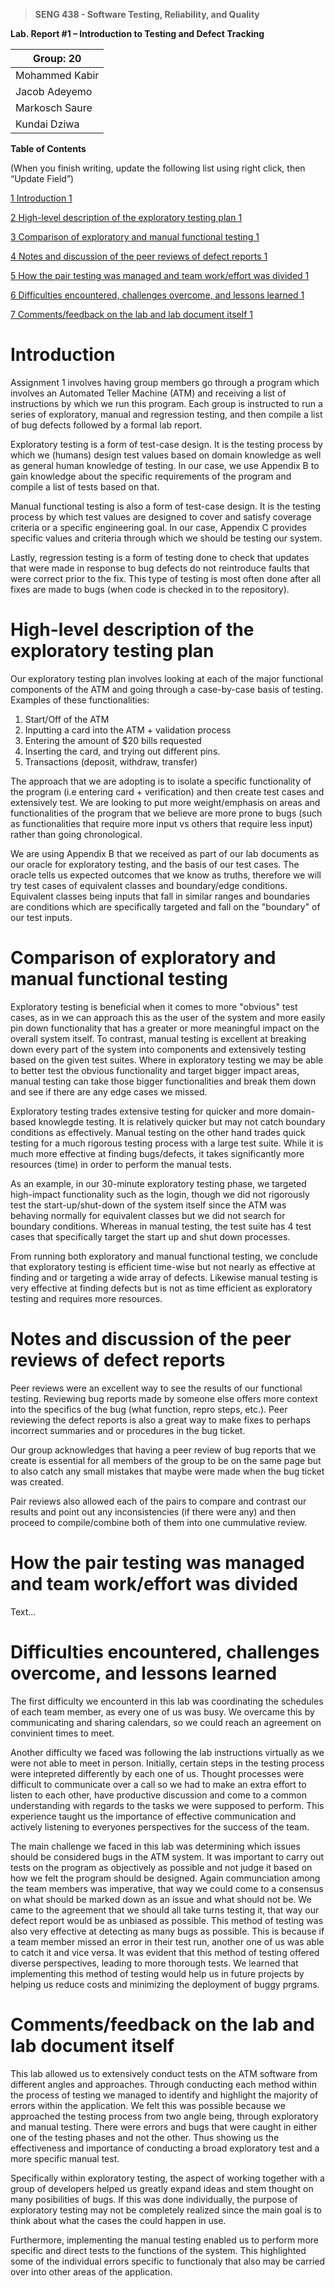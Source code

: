 >   **SENG 438 - Software Testing, Reliability, and Quality**

**Lab. Report \#1 – Introduction to Testing and Defect Tracking**

| Group: 20      |
|-----------------|
| Mohammed Kabir               |   
| Jacob Adeyemo              |   
| Markosch Saure              |   
| Kundai Dziwa               |   


**Table of Contents**

(When you finish writing, update the following list using right click, then
“Update Field”)

[1 Introduction	1](#_Toc439194677)

[2 High-level description of the exploratory testing plan	1](#_Toc439194678)

[3 Comparison of exploratory and manual functional testing	1](#_Toc439194679)

[4 Notes and discussion of the peer reviews of defect reports	1](#_Toc439194680)

[5 How the pair testing was managed and team work/effort was
divided	1](#_Toc439194681)

[6 Difficulties encountered, challenges overcome, and lessons
learned	1](#_Toc439194682)

[7 Comments/feedback on the lab and lab document itself	1](#_Toc439194683)

# Introduction

Assignment 1 involves having group members go through a program which involves an Automated Teller Machine (ATM) and
receiving a list of instructions by which we run this program. Each group is instructed to run a series of exploratory,
manual and regression testing, and then compile a list of bug defects followed by a formal lab report. 

Exploratory testing is a form of test-case design. It is the testing process by which we (humans) design test values
based on domain knowledge as well as general human knowledge of testing. In our case, we use Appendix B to gain knowledge
about the specific requirements of the program and compile a list of tests based on that.

Manual functional testing is also a form of test-case design. It is the testing process by which test values are designed
to cover and satisfy coverage criteria or a specific engineering goal. In our case, Appendix C provides specific values
and criteria through which we should be testing our system.

Lastly, regression testing is a form of testing done to check that updates that were made in response to bug defects
do not reintroduce faults that were correct prior to the fix. This type of testing is most often done after all fixes
are made to bugs (when code is checked in to the repository).

# High-level description of the exploratory testing plan

Our exploratory testing plan involves looking at each of the major functional components
of the ATM and going through a case-by-case basis of testing. Examples of these functionalities:

1. Start/Off of the ATM
2. Inputting a card into the ATM + validation process
3. Entering the amount of $20 bills requested
4. Inserting the card, and trying out different pins.
5. Transactions (deposit, withdraw, transfer) 

The approach that we are adopting is to isolate a specific functionality of the program (i.e entering card + verification)
and then create test cases and extensively test. We are looking to put more weight/emphasis on areas and functionalities
of the program that we believe are more prone to bugs (such as functionalities that require more input vs others that require
less input) rather than going chronological. 

We are using Appendix B that we received as part of our lab documents as our oracle for exploratory testing, and the basis of our test cases. The oracle tells us expected outcomes that we know as truths, therefore we will try test cases of equivalent classes and boundary/edge conditions. Equivalent classes being inputs that fall in similar ranges and boundaries are conditions which are specifically targeted and fall on the "boundary" of our test inputs. 


# Comparison of exploratory and manual functional testing

Exploratory testing is beneficial when it comes to more "obvious" test cases, as in we can approach this as the user of the
system and more easily pin down functionality that has a greater or more meaningful impact on the overall system itself. To
contrast, manual testing is excellent at breaking down every part of the system into components and extensively testing based on the given test suites. Where in exploratory testing we may be able to better test the obvious functionality and target bigger impact areas, manual testing can take those bigger functionalities and break them down and see if there are any edge cases we missed.

Exploratory testing trades extensive testing for quicker and more domain-based knowlegde testing. It is relatively quicker but
may not catch boundary conditions as effectively. Manual testing on the other hand trades quick testing for a much rigorous testing process with a large test suite. While it is much more effective at finding bugs/defects, it takes significantly more resources (time) in order to perform the manual tests.

As an example, in our 30-minute exploratory testing phase, we targeted high-impact functionality such as the login, though we did not rigorously test the start-up/shut-down of the system itself since the ATM was behaving normally for equivalent classes but we did not search for boundary conditions. Whereas in manual testing, the test suite has 4 test cases that specifically target the start up and shut down processes.

From running both exploratory and manual functional testing, we conclude that exploratory testing is efficient time-wise but not nearly as effective at finding and or targeting a wide array of defects. Likewise manual testing is very effective at finding defects but is not as time efficient as exploratory testing and requires more resources.

# Notes and discussion of the peer reviews of defect reports

Peer reviews were an excellent way to see the results of our functional testing. Reviewing bug reports made by someone else offers more context into the specifics of the bug (what function, repro steps, etc.). Peer reviewing the defect reports is also a great way to make fixes to perhaps incorrect summaries and or procedures in the bug ticket. 

Our group acknowledges that having a peer review of bug reports that we create is essential for all members of the group to be on the same page but to also catch any small mistakes that maybe were made when the bug ticket was created.

Pair reviews also allowed each of the pairs to compare and contrast our results and point out any inconsistencies (if there were any) and then proceed to compile/combine both of them into one cummulative review.

# How the pair testing was managed and team work/effort was divided 

Text…

# Difficulties encountered, challenges overcome, and lessons learned
The first difficulty we encounterd in this lab was coordinating the schedules of each team member, as every one of us was busy. We overcame this by communicating and sharing calendars, so we could reach an agreement on convinient times to meet. 

Another difficulty we faced was following the lab instructions virtually as we were not able to meet in person. Initially, certain steps in the testing process were intepreted differently by each one of us. Thought processes were difficult to communicate over a call so we had to make an extra effort to listen to each other, have productive discussion and come to a common understanding with regards to the tasks we were supposed to perform. This experience taught us the importance of effective communication and actively listening to everyones perspectives for the success of the team. 

The main challenge we faced in this lab was determining which issues should be considered bugs in the ATM system. It was important to carry out tests on the program as objectively as possible and not judge it based on how we felt the program should be designed. Again communciation among the team members was imperative, that way we could come to a consensus on what should be marked down as an issue and what should not be. We came to the agreement that we should all take turns testing it, that way our defect report would be as unbiased as possible. This method of testing was also very effective at detecting as many bugs as possible. This is because if a team member missed an error in their test run, another one of us was able to catch it and vice versa. It was evident that this method of testing offered diverse perspectives, leading to more thorough tests. We learned that implementing this method of testing would help us in future projects by helping us reduce costs and minimizing the deployment of buggy prgrams.



# Comments/feedback on the lab and lab document itself

This lab allowed us to extensively conduct tests on the ATM software from different angles and approaches. Through conducting each method within the process of testing we managed to identify and highlight the majority of errors within the application. We felt this was possible because we approached the testing process from two angle being, through exploratory and manual testing. There were errors and bugs that were caught in either one of the testing phases and not the other. Thus showing us the effectiveness and importance of conducting a broad exploratory test and a more specific manual test. 

Specifically within exploratory testing, the aspect of working together with a group of developers helped us greatly expand ideas and stem thought on many posibilities of bugs. If this was done individually, the purpose of exploratory testing may not be completely realized since the main goal is to think about what the cases the could happen in use. 

Furthermore, implementing the manual testing enabled us to perform more specific and direct tests to the functions of the system. This highlighted some of the individual errors specific to functionaly that also may be carried over into other areas of the application. 
